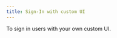 ```yaml
---
title: Sign-In with custom UI
---
```

To sign in users with your own custom UI.

<StackSelector snippet="signin"/>

<NextSectionLink/>
